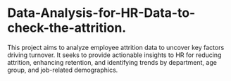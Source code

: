 # Data-Analysis-for-HR-Data-to-check-the-attrition.
This project aims to analyze employee attrition data to uncover key factors driving turnover. It seeks to provide actionable insights to HR for reducing attrition, enhancing retention, and identifying trends by department, age group, and job-related demographics.
